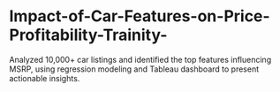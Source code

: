 # Impact-of-Car-Features-on-Price-Profitability-Trainity-
Analyzed 10,000+ car listings and identified the top features influencing MSRP, using regression modeling and Tableau dashboard to present actionable insights.
